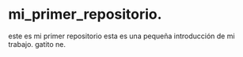 # mi_primer_repositorio.
este es mi primer repositorio
esta es una pequeña introducción de mi trabajo.
gatito ne.
